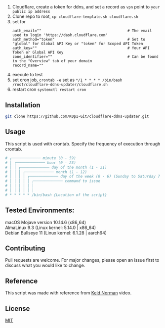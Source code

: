 ##
1. Cloudflare, create a token for ddns, and set a record as `vpn` point to `your public ip address`
2. Clone repo to root, `cp cloudflare-template.sh cloudflare.sh`
3. set for
     ```
    auth_email=""                                       # The email used to login 'https://dash.cloudflare.com'
    auth_method="token"                                 # Set to "global" for Global API Key or "token" for Scoped API Token
    auth_key=""                                         # Your API Token or Global API Key
    zone_identifier=""                                  # Can be found in the "Overview" tab of your domain
    record_name="" 
    ```
4. execute to test
5. set cron job, `crontab -e` set as `*/1 * * * * /bin/bash /root/cloudflare-ddns-updater/cloudflare.sh`
6. restart cron `systemctl restart cron`





## Installation

```bash
git clone https://github.com/K0p1-Git/cloudflare-ddns-updater.git
```

## Usage
This script is used with crontab. Specify the frequency of execution through crontab.

```bash
# ┌───────────── minute (0 - 59)
# │ ┌───────────── hour (0 - 23)
# │ │ ┌───────────── day of the month (1 - 31)
# │ │ │ ┌───────────── month (1 - 12)
# │ │ │ │ ┌───────────── day of the week (0 - 6) (Sunday to Saturday 7 is also Sunday on some systems)
# │ │ │ │ │ ┌───────────── command to issue                               
# │ │ │ │ │ │
# │ │ │ │ │ │
# * * * * * /bin/bash {Location of the script}
```

## Tested Environments:
macOS Mojave version 10.14.6 (x86_64) <br />
AlmaLinux 9.3 (Linux kernel: 5.14.0 | x86_64) <br />
Debian Bullseye 11 (Linux kernel: 6.1.28 | aarch64) <br />

## Contributing
Pull requests are welcome. For major changes, please open an issue first to discuss what you would like to change.

## Reference
This script was made with reference from [Keld Norman](https://www.youtube.com/watch?v=vSIBkH7sxos) video.

## License
[MIT](https://github.com/K0p1-Git/cloudflare-ddns-updater/blob/main/LICENSE)
